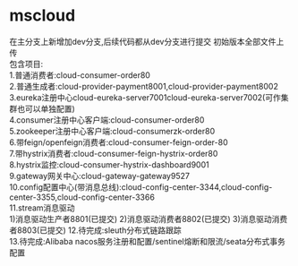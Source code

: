 # mscloud
在主分支上新增加dev分支,后续代码都从dev分支进行提交
初始版本全部文件上传  
包含项目:  
  1.普通消费者:cloud-consumer-order80  
  2.普通生成者:cloud-provider-payment8001,cloud-provider-payment8002  
  3.eureka注册中心cloud-eureka-server7001cloud-eureka-server7002(可作集群也可以单独配置)  
  4.consumer注册中心客户端:cloud-consumer-order80  
  5.zookeeper注册中心客户端:cloud-consumerzk-order80  
  6.带feign/openfeign消费者:cloud-consumer-feign-order-80  
  7.带hystrix消费者:cloud-consumer-feign-hystrix-order80  
  8.hystrix监控:cloud-consumer-hystrix-dashboard9001  
  9.gateway网关中心:cloud-gateway-gateway9527  
  10.config配置中心(带消息总线):cloud-config-center-3344,cloud-config-center-3355,cloud-config-center-3366  
  11.stream消息驱动  
    1)消息驱动生产者8801(已提交)
    2)消息驱动消费者8802(已提交)
    3)消息驱动消费者8803(已提交)
  12.待完成:sleuth分布式链路跟踪  
  13.待完成:Alibaba nacos服务注册和配置/sentinel熔断和限流/seata分布式事务配置  
  
